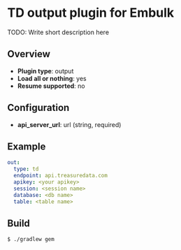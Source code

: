 # TD output plugin for Embulk

TODO: Write short description here

## Overview

* **Plugin type**: output
* **Load all or nothing**: yes
* **Resume supported**: no

## Configuration

- **api_server_url**: url (string, required)

## Example

```yaml
out:
  type: td
  endpoint: api.treasuredata.com
  apikey: <your apikey>
  session: <session name>
  database: <db name>
  table: <table name>
```

## Build

```
$ ./gradlew gem
```

